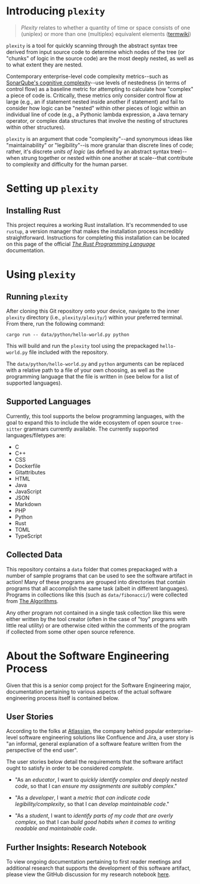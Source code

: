 # Introducing `plexity`

> *Plexity* relates to whether a quantity of time or space consists of one (uniplex) or more than one (multiplex) equivalent elements ([termwiki](https://en.termwiki.com/EN/plexity#:~:text=Plexity%20relates%20to%20whether%20a%20quantity%20of%20time,is%20the%20basis%20of%20the%20grammatical%20category%20number.))

`plexity` is a tool for quickly scanning through the abstract syntax tree derived from input source code to determine which nodes of the tree (or "chunks" of logic in the source code) are the most deeply nested, as well as to what extent they are nested.

Contemporary enterprise-level code complexity metrics--such as [SonarQube's cognitive complexity](https://www.sonarsource.com/docs/CognitiveComplexity.pdf)--use levels of nestedness (in terms of control flow) as a baseline metric for attempting to calculate how "complex" a piece of code is. Critically, these metrics only consider control flow at large (e.g., an if statement nested inside another if statement) and fail to consider how logic can be "nested" within other pieces of logic within an individual line of code (e.g., a Pythonic lambda expression, a Java ternary operator, or complex data structures that involve the nesting of structures within other structures).

`plexity` is an argument that code "complexity"--and synonymous ideas like "maintainability" or "legibility"--is more granular than discrete lines of code; rather, it's discrete *units of logic* (as defined by an abstract syntax tree)--when strung together or nested within one another at scale--that contribute to complexity and difficulty for the human parser.

# Setting up `plexity`

## Installing Rust

This project requires a working Rust installation. It's recommended to use `rustup`, a version manager that makes the installation process incredibly straightforward. Instructions for completing this installation can be located on this page of the official [*The Rust Programming Language*](https://doc.rust-lang.org/book/ch01-01-installation.html) documentation.

# Using `plexity`

## Running `plexity`

After cloning this Git repository onto your device, navigate to the inner `plexity` directory (i.e., `plexity/plexity/`) within your preferred terminal. From there, run the following command:

```
cargo run -- data/python/hello-world.py python
```

This will build and run the `plexity` tool using the prepackaged `hello-world.py` file included with the repository.

The `data/python/hello-world.py` and `python` arguments can be replaced with a relative path to a file of your own choosing, as well as the programming language that the file is written in (see below for a list of supported languages).

## Supported Languages

Currently, this tool supports the below programming languages, with the goal to expand this to include the wide ecosystem of open source `tree-sitter` grammars currently available. The currently supported languages/filetypes are:

* C
* C++
* CSS
* Dockerfile
* Gitattributes
* HTML
* Java
* JavaScript
* JSON
* Markdown
* PHP
* Python
* Rust
* TOML
* TypeScript

## Collected Data

This repository contains a `data` folder that comes prepackaged with a number of sample programs that can be used to see the software artifact in action! Many of these programs are grouped into directories that contain programs that all accomplish the same task (albeit in different languages). Programs in collections like this (such as `data/fibonacci/`) were collected from [The Algorithms](https://the-algorithms.com/).

Any other program not contained in a single task collection like this were either written by the tool creator (often in the case of "toy" programs with little real utility) or are otherwise cited within the comments of the program if collected from some other open source reference.

# About the Software Engineering Process

Given that this is a senior comp project for the Software Engineering major, documentation pertaining to various aspects of the actual software engineering process itself is contained below. 

## User Stories

According to the folks at [Atlassian](https://www.atlassian.com/agile/project-management/user-stories), the company behind popular enterprise-level software engineering solutions like Confluence and Jira, a user story is "an informal, general explanation of a software feature written from the perspective of the end user".

The user stories below detail the requirements that the software artifact ought to satisfy in order to be considered *complete*.

* "As an *educator*, I want to *quickly identify complex and deeply nested code*, so that I can *ensure my assignments are suitably complex*."

* "As a *developer*, I want a *metric that can indicate code legibility/complexity*, so that I can *develop maintainable code*."

* "As a *student*, I want to *identify parts of my code that are overly complex*, so that I can *build good habits when it comes to writing readable and maintainable code*.

## Further Insights: Research Notebook

To view ongoing documentation pertaining to first reader meetings and additional research that supports the development of this software artifact, please view the GitHub discussion for my research notebook [here](https://github.com/orgs/ReadyResearchers-2023-24/discussions/7).
